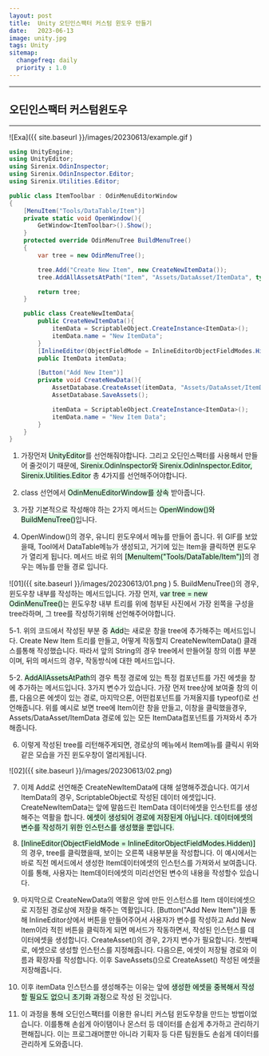 ```yaml
---
layout: post
title:  Unity 오딘인스팩터 커스텀 윈도우 만들기
date:   2023-06-13
image: unity.jpg
tags: Unity
sitemap:
  changefreq: daily
  priority : 1.0
---
```


---
## 오딘인스팩터 커스텀윈도우
---



![Exa]({{ site.baseurl }}/images/20230613/example.gif )

```c#
using UnityEngine;
using UnityEditor;
using Sirenix.OdinInspector;
using Sirenix.OdinInspector.Editor;
using Sirenix.Utilities.Editor;

public class ItemToolbar : OdinMenuEditorWindow
{
    [MenuItem("Tools/DataTable/Item")]
    private static void OpenWindow(){
        GetWindow<ItemToolbar>().Show();
    }
    protected override OdinMenuTree BuildMenuTree()
    {
        var tree = new OdinMenuTree();

        tree.Add("Create New Item", new CreateNewItemData());
        tree.AddAllAssetsAtPath("Item", "Assets/DataAsset/ItemData", typeof(ItemData));

        return tree;
    }

    public class CreateNewItemData{
        public CreateNewItemData(){
            itemData = ScriptableObject.CreateInstance<ItemData>(); 
            itemData.name = "New ItemData";
        }
        [InlineEditor(ObjectFieldMode = InlineEditorObjectFieldModes.Hidden)]
        public ItemData itemData;

        [Button("Add New Item")]
        private void CreateNewData(){
            AssetDatabase.CreateAsset(itemData, "Assets/DataAsset/ItemData/" + itemData.name + ".asset");
            AssetDatabase.SaveAssets();

            itemData = ScriptableObject.CreateInstance<ItemData>(); 
            itemData.name = "New Item Data";
        }
    }
}
```

1. 가장먼저 <mark style='background-color: #dcffe4'>UnityEditor</mark>를 선언해줘야합니다. 그리고 오딘인스팩터를 사용해서 만들어 줄것이기 때문에, <mark style='background-color: #dcffe4'>Sirenix.OdinInspector와 Sirenix.OdinInspector.Editor, Sirenix.Utilities.Editor</mark> 총 4가지를 선언해주어야합니다.

2. class 선언에서 <mark style='background-color: #dcffe4'>OdinMenuEditorWindow를 상속</mark> 받아줍니다.

3. 가장 기본적으로 작성해야 하는 2가지 메서드는 <mark style='background-color: #dcffe4'>OpenWindow()와 BuildMenuTree()</mark>입니다.

4. OpenWindow()의 경우, 유니티 윈도우에서 메뉴를 만들어 줍니다. 위 GIF를 보았을때, Tool에서 DataTable메뉴가 생성되고, 거기에 있는 Item을 클릭하면 윈도우가 열리게 됩니다. 메서드 바로 위의 <mark style='background-color: #dcffe4'>[MenuItem("Tools/DataTable/Item")]</mark>의 경우는 메뉴를 만들 경로 입니다.

![01]({{ site.baseurl }}/images/20230613/01.png )
5. BuildMenuTree()의 경우, 윈도우창 내부를 작성하는 메서드입니다. 가장 먼저, <mark style='background-color: #dcffe4'>var tree = new OdinMenuTree()</mark>는 윈도우창 내부 트리를 위에 첨부된 사진에서 가장 왼쪽을 구성을 tree라하며, 그 tree를 작성하기위해 선언해주어야합니다. 

5-1. 위의 코드에서 작성된 부분 중 <mark style='background-color: #dcffe4'>Add</mark>는 새로운 창을 tree에 추가해주는 메서드입니다. Create New Item 트리를 만들고, 어떻게 작동할지 CreateNewItemData() 클래스를통해 작성했습니다. 따라서 앞의 String의 경우 tree에서 만들어질 창의 이름 부분이며, 뒤의 메서드의 경우, 작동방식에 대한 메서드입니다.

5-2. <mark style='background-color: #dcffe4'>AddAllAssetsAtPath</mark>의 경우 특정 경로에 있는 특정 컴포넌트를 가진 에셋을 창에 추가하는 메서드입니다. 3가지 변수가 있습니다. 가장 먼저 tree상에 보여줄 창의 이름, 다음으론 에셋이 있는 경로, 마지막으론, 어떤컴포넌트를 가져올지를 typeof()로 선언해줍니다. 위를 예시로 보면 tree에 Item이란 창을 만들고, 이창을 클릭했을경우, Assets/DataAsset/ItemData 경로에 있는 모든 ItemData컴포넌트를 가져와서 추가해줍니다.
 
6. 이렇게 작성된 tree를 리턴해주게되면, 경로상의 메뉴에서 Item메뉴를 클릭시 위와같은 모습을 가진 윈도우창이 열리게됩니다.

![02]({{ site.baseurl }}/images/20230613/02.png)

7. 이제 Add로 선언해준 CreateNewItemData에 대해 설명해주겠습니다. 여기서 ItemData의 경우, ScriptableObject로 작성된 데이터 에셋입니다. CreateNewItemData는 앞에 말씀드린 ItemData 데이터에셋을 인스턴트를 생성해주는 역활을 합니다. <mark style='background-color: #dcffe4'>에셋이 생성되어 경로에 저장된게 아닙니다. 데이터에셋의 변수를 작성하기 위한 인스턴스를 생성했을 뿐입니다.</mark>

8. <mark style='background-color: #dcffe4'>[InlineEditor(ObjectFieldMode = InlineEditorObjectFieldModes.Hidden)]</mark>의 경우, tree를 클릭했을때, 보이는 오른쪽 내용부분을 작성합니다. 이 예시에서는 바로 직전 메서드에서 생성한 Item데이터에셋의 인스턴스를 가져와서 보여줍니다. 이를 통해, 사용자는 Item데이터에셋의 미리선언된 변수의 내용을 작성할수 있습니다.

9. 마지막으로 CreateNewData의 역활은 앞에 만든 인스턴스를 Item 데이터에셋으로 지정된 경로상에 저장을 해주는 역활입니다. [Button("Add New Item")]을 통해 InlineEditor상에서 버튼을 만들어주어서 사용자가 변수를 작성하고 Add New Item이라 적힌 버튼을 클릭하게 되면 메서드가 작동하면서, 작성된 인스턴스를 데이터에셋을 생성합니다. CreateAsset()의 경우, 2가지 변수가 필요합니다. 첫번째로, 에셋으로 생성할 인스턴스를 지정해줍니다. 다음으론, 에셋이 저장될 경로와 이름과 확장자를 작성합니다. 이후 SaveAssets()으로 CreateAsset() 작성된 에셋을 저장해줍니다.

10. 이후 itemData 인스턴스를 생성해주는 이유는 앞에 <mark style='background-color: #dcffe4'>생성한 에셋을 중복해서 작성할 필요도 없으니 초기화 과정</mark>으로 작성 된 것입니다.

11. 이 과정을 통해 오딘인스팩터를 이용한 유니티 커스텀 윈도우창을 만드는 방법이었습니다. 이를통해 손쉽게 아이탬이나 몬스터 등 데이터를 손쉽게 추가하고 관리하기 편해집니다. 이는 프로그래머뿐만 아니라 기획자 등 다른 팀원들도 손쉽게 데이터를 관리하게 도와줍니다.